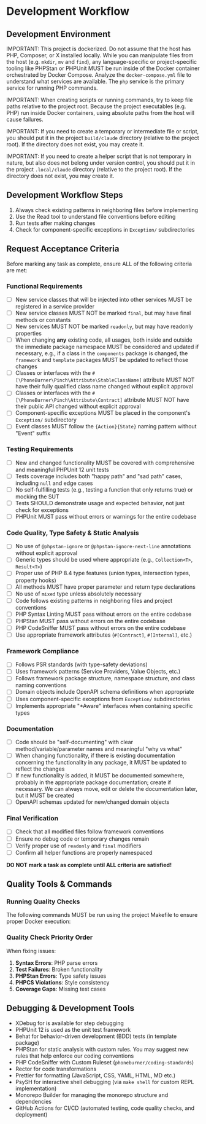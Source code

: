 # Development Workflow

## Development Environment

IMPORTANT: This project is dockerized. Do not assume that the host has PHP, Composer, or X installed locally. While you
can manipulate files from the host (e.g. `mkdir`, `mv` and `find`), any language-specific or project-specific tooling
like PHPStan or PHPUnit MUST be run inside of the Docker container orchestrated by Docker Compose. Analyze the
`docker-compose.yml` file to understand what services are available. The `php` service is the primary service for
running PHP commands.

IMPORTANT: When creating scripts or running commands, try to keep file paths relative to the project root. Because the
project executables (e.g. PHP) run inside Docker containers, using absolute paths from the host will cause failures.

IMPORTANT: If you need to create a temporary or intermediate file or script, you should put it in the project
`build/claude` directory (relative to the project root). If the directory does not exist, you may create it.

IMPORTANT: If you need to create a helper script that is not temporary in nature, but also does not belong under version
control, you should put it in the project `.local/claude` directory (relative to the project root). If the directory
does not exist, you may create it.

## Development Workflow Steps

1. Always check existing patterns in neighboring files before implementing
2. Use the Read tool to understand file conventions before editing
3. Run tests after making changes
4. Check for component-specific exceptions in `Exception/` subdirectories

## Request Acceptance Criteria

Before marking any task as complete, ensure ALL of the following criteria are met:

### Functional Requirements

- [ ] New service classes that will be injected into other services MUST be registered in a service provider
- [ ] New service classes MUST NOT be marked `final`, but may have final methods or constants
- [ ] New services MUST NOT be marked `readonly`, but may have readonly properties
- [ ] When changing **any** existing code, all usages, both inside and outside the immediate package namespace MUST be
      considered and updated if necessary, e.g., if a class in the `components` package is changed, the `framework` and
      `template` packages MUST be updated to reflect those changes
- [ ] Classes or interfaces with the `#[\PhoneBurner\Pinch\Attribute\StableClassName]` attribute MUST NOT have their
      fully qualified class name changed without explicit approval
- [ ] Classes or interfaces with the `#[\PhoneBurner\Pinch\Attribute\Contract]` attribute MUST NOT have their public API
      changed without explicit approval
- [ ] Component-specific exceptions MUST be placed in the component's `Exception/` subdirectory
- [ ] Event classes MUST follow the `{Action}{State}` naming pattern without "Event" suffix

### Testing Requirements

- [ ] New and changed functionality MUST be covered with comprehensive and meaningful PHPUnit 12 unit tests
- [ ] Tests coverage includes both "happy path" and "sad path" cases, including `null` and edge cases
- [ ] No self-fulfilling tests (e.g., testing a function that only returns true) or mocking the SUT
- [ ] Tests SHOULD demonstrate usage and expected behavior, not just check for exceptions
- [ ] PHPUnit MUST pass without errors or warnings for the entire codebase

### Code Quality, Type Safety & Static Analysis

- [ ] No use of `@phpstan-ignore` or `@phpstan-ignore-next-line` annotations without explicit approval
- [ ] Generic types should be used where appropriate (e.g., `Collection<T>`, `Result<T>`)
- [ ] Proper use of PHP 8.4 type features (union types, intersection types, property hooks)
- [ ] All methods MUST have proper parameter and return type declarations
- [ ] No use of `mixed` type unless absolutely necessary
- [ ] Code follows existing patterns in neighboring files and project conventions
- [ ] PHP Syntax Linting MUST pass without errors on the entire codebase
- [ ] PHPStan MUST pass without errors on the entire codebase
- [ ] PHP CodeSniffer MUST pass without errors on the entire codebase
- [ ] Use appropriate framework attributes (`#[Contract]`, `#[Internal]`, etc.)

### Framework Compliance

- [ ] Follows PSR standards (with type-safety deviations)
- [ ] Uses framework patterns (Service Providers, Value Objects, etc.)
- [ ] Follows framework package structure, namespace structure, and class naming conventions
- [ ] Domain objects include OpenAPI schema definitions when appropriate
- [ ] Uses component-specific exceptions from `Exception/` subdirectories
- [ ] Implements appropriate "\*Aware" interfaces when containing specific types

### Documentation

- [ ] Code should be "self-documenting" with clear method/variable/parameter names and meaningful "why vs what"
- [ ] When changing functionality, if there is existing documentation concerning the functionality in any package, it
      MUST be updated to reflect the changes
- [ ] If new functionality is added, it MUST be documented somewhere, probably in the appropriate package documentation;
      create if necessary. We can always move, edit or delete the documentation later, but it MUST be created
- [ ] OpenAPI schemas updated for new/changed domain objects

### Final Verification

- [ ] Check that all modified files follow framework conventions
- [ ] Ensure no debug code or temporary changes remain
- [ ] Verify proper use of `readonly` and `final` modifiers
- [ ] Confirm all helper functions are properly namespaced

**DO NOT mark a task as complete until ALL criteria are satisfied!**

## Quality Tools & Commands

### Running Quality Checks

The following commands MUST be run using the project Makefile to ensure proper Docker execution:

### Quality Check Priority Order

When fixing issues:

1. **Syntax Errors**: PHP parse errors
2. **Test Failures**: Broken functionality
3. **PHPStan Errors**: Type safety issues
4. **PHPCS Violations**: Style consistency
5. **Coverage Gaps**: Missing test cases

## Debugging & Development Tools

- XDebug for is available for step debugging
- PHPUnit 12 is used as the unit test framework
- Behat for behavior-driven development (BDD) tests (in template package)
- PHPStan for static analysis with custom rules. You may suggest new rules that help enforce our coding conventions
- PHP CodeSniffer with Custom Ruleset (`phoneburner/coding-standards`)
- Rector for code transformations
- Prettier for formatting (JavaScript, CSS, YAML, HTML, MD etc.)
- PsySH for interactive shell debugging (via `make shell` for custom REPL implementation)
- Monorepo Builder for managing the monorepo structure and dependencies
- GitHub Actions for CI/CD (automated testing, code quality checks, and deployment)
